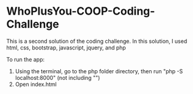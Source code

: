 # WhoPlusYou-COOP-Coding-Challenge

This is a second solution of the coding challenge. In this solution, I used html, css, bootstrap, javascript, jquery, and php

To run the app:
1. Using the terminal, go to the php folder directory, then run "php -S localhost:8000" (not including "")
2. Open index.html
